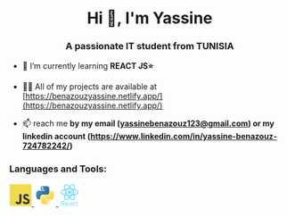 <h1 align="center">Hi 👋, I'm Yassine</h1>
<h3 align="center">A passionate IT student from TUNISIA</h3>

- 🌱 I’m currently learning **REACT JS⭐**

- 👨‍💻 All of my projects are available at [https://benazouzyassine.netlify.app/](https://benazouzyassine.netlify.app/)

- 📫 reach me **by my email (yassinebenazouz123@gmail.com) or my linkedin account (https://www.linkedin.com/in/yassine-benazouz-724782242/)**

<p align="left">
</p>

<h3 align="left">Languages and Tools:</h3>
<p align="left"> <a href="https://developer.mozilla.org/en-US/docs/Web/JavaScript" target="_blank" rel="noreferrer"> <img src="https://raw.githubusercontent.com/devicons/devicon/master/icons/javascript/javascript-original.svg" alt="javascript" width="40" height="40"/> </a> <a href="https://www.python.org" target="_blank" rel="noreferrer"> <img src="https://raw.githubusercontent.com/devicons/devicon/master/icons/python/python-original.svg" alt="python" width="40" height="40"/> </a> <a href="https://reactjs.org/" target="_blank" rel="noreferrer"> <img src="https://raw.githubusercontent.com/devicons/devicon/master/icons/react/react-original-wordmark.svg" alt="react" width="40" height="40"/> </a> </p>
